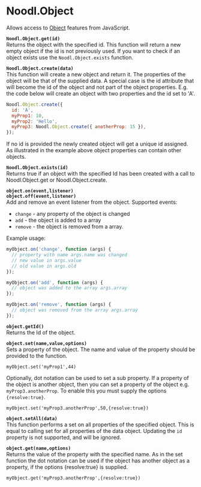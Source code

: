 # Noodl.Object

Allows access to [Object](nodes/data/object/object/) features from JavaScript.

**`Noodl.Object.get(id)`**  
Returns the object with the specified id. This function will return a new empty object if the id is
not previously used. If you want to check if an object exists use the `Noodl.Object.exists` function.

**`Noodl.Object.create(data)`**  
This function will create a new object and return it.
The properties of the object will be that of the supplied data. A special case is
the id attribute that will become the id of the object and not part of the object properties.
E.g. the code below will create an object with two properties and the id set to 'A'.

```javascript
Noodl.Object.create({
  id: 'A',
  myProp1: 10,
  myProp2: 'Hello',
  myProp3: Noodl.Object.create({ anotherProp: 15 }),
});
```

If no id is provided the newly created object will get a unique id assigned.
As illustrated in the example above object properties can contain other objects.

**`Noodl.Object.exists(id)`**  
Returns true if an object with the specified Id has been created with a call to Noodl.Object.get or Noodl.Object.create.

**`object.on(event,listener)`**  
**`object.off(event,listener)`**  
Add and remove an event listener from the object.
Supported events:

- `change` - any property of the object is changed
- `add` - the object is added to a array
- `remove` - the object is removed from a array.

Example usage:

```javascript
myObject.on('change', function (args) {
  // property with name args.name was changed
  // new value in args.value
  // old value in args.old
});

myObject.on('add', function (args) {
  // object was added to the array args.array
});

myObject.on('remove', function (args) {
  // object was removed from the array args.array
});
```

**`object.getId()`**  
Returns the Id of the object.

**`object.set(name,value,options)`**  
Sets a property of the object. The name and value of the property should be provided to the function.

`myObject.set('myProp1',44)`

Optionally, dot notation can be used to set a sub property.
If a property of the object is another object, then you can set a property of the object
e.g. `myProp3.anotherProp`. To enable this you must supply the options `{resolve:true}`.

`myObject.set('myProp3.anotherProp',50,{resolve:true})`

**`object.setAll(data)`**  
This function performs a set on all properties of the specified object.
This is equal to calling set for all properties of the data object.
Updating the `id` property is not supported, and will be ignored.

**`object.get(name,options)`**  
Returns the value of the property with the specified name.
As in the set function the dot notation can be used if the object has another object as a property,
if the options {resolve:true} is supplied.

`myObject.get('myProp3.anotherProp',{resolve:true})`
